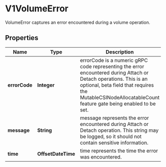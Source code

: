 

# V1VolumeError

VolumeError captures an error encountered during a volume operation.

## Properties

| Name | Type | Description | Notes |
|------------ | ------------- | ------------- | -------------|
|**errorCode** | **Integer** | errorCode is a numeric gRPC code representing the error encountered during Attach or Detach operations.  This is an optional, beta field that requires the MutableCSINodeAllocatableCount feature gate being enabled to be set. |  [optional] |
|**message** | **String** | message represents the error encountered during Attach or Detach operation. This string may be logged, so it should not contain sensitive information. |  [optional] |
|**time** | **OffsetDateTime** | time represents the time the error was encountered. |  [optional] |



